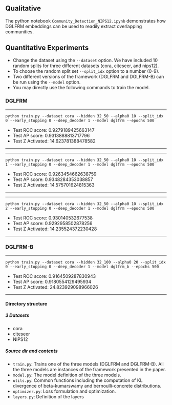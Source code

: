 ## Qualitative
The python notebook `Community_Detection_NIPS12.ipynb` demonstrates how DGLFRM embeddings can be used to readily extract overlapping communities. 

## Quantitative Experiments 

- Change the dataset using the `--dataset` option. We have included 10 random splits for three different datasets (cora, citeseer, and nips12). 
- To choose the random split set `--split_idx` option to a number (0-9).
- Two different versions of the framework (DGLFRM and DGLFRM-B) can be run using the `--model` option.
- You may directly use the following commands to train the model.


### DGLFRM
---------------------------------
```python train.py --dataset cora --hidden 32_50 --alpha0 10 --split_idx 0 --early_stopping 0 --deep_decoder 1 --model dglfrm --epochs 500```
- Test ROC score: 0.9279189425663147
- Test AP score: 0.9313888813717796
- Test Z Activated: 14.623781388478582
---------------------------------

---------------------------------
```python train.py --dataset cora --hidden 32_50 --alpha0 10 --split_idx 1 --early_stopping 0 --deep_decoder 1 --model dglfrm --epochs 500```
- Test ROC score: 0.9263454662638759
- Test AP score: 0.9348284353038857
- Test Z Activated: 14.575701624815363
---------------------------------

---------------------------------
```python train.py --dataset cora --hidden 32_50 --alpha0 10 --split_idx 2 --early_stopping 0 --deep_decoder 1 --model dglfrm --epochs 500```
- Test ROC score: 0.930140532677538
- Test AP score: 0.9292958502878256
- Test Z Activated: 14.235524372230428
---------------------------------

### DGLFRM-B

---------------------------------
```python train.py --dataset cora --hidden 32_100 --alpha0 20 --split_idx 0 --early_stopping 0 --deep_decoder 1 --model dglfrm_b --epochs 500```
- Test ROC score: 0.9164509287830943
- Test AP score: 0.9180554129495934
- Test Z Activated: 24.823929098966026
---------------------------------

#### Directory structure

##### 3 Datasets 
- cora 
- citeseer
- NIPS12

##### Source dir and contents
- `train.py`:  Trains one of the three models (DGLFRM and DGLFRM-B). All the three models are instances of the framework presented in the paper. 
- `model.py`:  The model definition of the three models.
- `utils.py`:  Common functions including the computation of KL divergence of beta-kumarswamy and bernoulli-concrete distributions. 
- `optimizer.py`: Loss formulation and optimization.
- `layers.py`:  Definition of the layers

